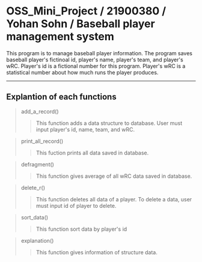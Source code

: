 OSS_Mini_Project / 21900380 / Yohan Sohn / Baseball player management system
============================================================================
This program is to manage baseball player information. The program saves baseball player's fictinoal id,
player's name, player's team, and player's wRC. Player's id is a fictional number for this program.
Player's wRC is a statistical number about how much runs the player produces.
***
Explantion of each functions
----------------------------
>add_a_record()
>	>This function adds a data structure to database. User must input player's id, name, team, and wRC.

>print_all_record()
> >This fuction prints all data saved in database.

>defragment()
> >This function gives average of all wRC data saved in database.

>delete_r()
> >This function deletes all data of a player. To delete a data, user must input id of player to delete.

>sort_data()
> >This function sort data by player's id

>explanation()
> >This function gives information of structure data.
